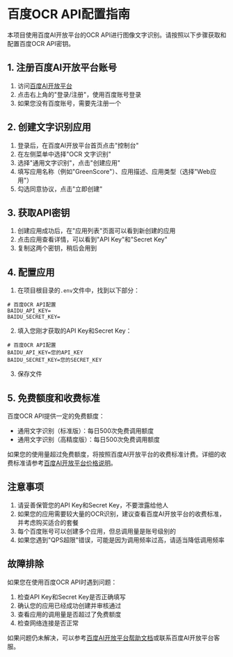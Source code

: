 # 百度OCR API配置指南

本项目使用百度AI开放平台的OCR API进行图像文字识别。请按照以下步骤获取和配置百度OCR API密钥。

## 1. 注册百度AI开放平台账号

1. 访问[百度AI开放平台](https://ai.baidu.com/)
2. 点击右上角的"登录/注册"，使用百度账号登录
3. 如果您没有百度账号，需要先注册一个

## 2. 创建文字识别应用

1. 登录后，在百度AI开放平台首页点击"控制台"
2. 在左侧菜单中选择"OCR 文字识别"
3. 选择"通用文字识别"，点击"创建应用"
4. 填写应用名称（例如"GreenScore"）、应用描述、应用类型（选择"Web应用"）
5. 勾选同意协议，点击"立即创建"

## 3. 获取API密钥

1. 创建应用成功后，在"应用列表"页面可以看到新创建的应用
2. 点击应用查看详情，可以看到"API Key"和"Secret Key"
3. 复制这两个密钥，稍后会用到

## 4. 配置应用

1. 在项目根目录的`.env`文件中，找到以下部分：

```
# 百度OCR API配置
BAIDU_API_KEY=
BAIDU_SECRET_KEY=
```

2. 填入您刚才获取的API Key和Secret Key：

```
# 百度OCR API配置
BAIDU_API_KEY=您的API_KEY
BAIDU_SECRET_KEY=您的SECRET_KEY
```

3. 保存文件

## 5. 免费额度和收费标准

百度OCR API提供一定的免费额度：

- 通用文字识别（标准版）：每日500次免费调用额度
- 通用文字识别（高精度版）：每日500次免费调用额度

如果您的使用量超过免费额度，将按照百度AI开放平台的收费标准计费。详细的收费标准请参考[百度AI开放平台价格说明](https://ai.baidu.com/ai-doc/OCR/9k3h7xuv6)。

## 注意事项

1. 请妥善保管您的API Key和Secret Key，不要泄露给他人
2. 如果您的应用需要较大量的OCR识别，建议查看百度AI开放平台的收费标准，并考虑购买适合的套餐
3. 每个百度账号可以创建多个应用，但总调用量是账号级别的
4. 如果您遇到"QPS超限"错误，可能是因为调用频率过高，请适当降低调用频率

## 故障排除

如果您在使用百度OCR API时遇到问题：

1. 检查API Key和Secret Key是否正确填写
2. 确认您的应用已经成功创建并审核通过
3. 查看应用的调用量是否超过了免费额度
4. 检查网络连接是否正常

如果问题仍未解决，可以参考[百度AI开放平台帮助文档](https://ai.baidu.com/ai-doc/OCR/Ok3h7y35p)或联系百度AI开放平台客服。 